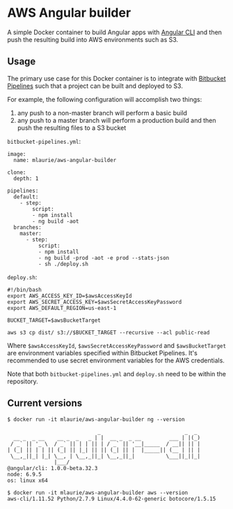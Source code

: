 # AWS Angular builder

A simple Docker container to build Angular apps with [Angular CLI](https://cli.angular.io/) and then push the resulting 
  build into AWS environments such as S3.

## Usage

The primary use case for this Docker container is to integrate with 
  [Bitbucket Pipelines](https://bitbucket.org/product/features/pipelines) such that a project can be built and deployed 
  to S3.
  
For example, the following configuration will accomplish two things:

1. any push to a non-master branch will perform a basic build
1. any push to a master branch will perform a production build and then push the resulting files to a S3 bucket   

`bitbucket-pipelines.yml`:
```
image:
  name: mlaurie/aws-angular-builder

clone:
  depth: 1

pipelines:
  default:
    - step:
        script:
        - npm install
        - ng build -aot
  branches:
    master:
      - step:
          script:
          - npm install
          - ng build -prod -aot -e prod --stats-json
          - sh ./deploy.sh
```

`deploy.sh`:
```
#!/bin/bash
export AWS_ACCESS_KEY_ID=$awsAccessKeyId
export AWS_SECRET_ACCESS_KEY=$awsSecretAccessKeyPassword
export AWS_DEFAULT_REGION=us-east-1

BUCKET_TARGET=$awsBucketTarget

aws s3 cp dist/ s3://$BUCKET_TARGET --recursive --acl public-read
```

Where `$awsAccessKeyId`, `$awsSecretAccessKeyPassword` and `$awsBucketTarget` are environment variables specified 
  within Bitbucket Pipelines.  It's recommended to use secret environment variables for the AWS credentials.

Note that both `bitbucket-pipelines.yml` and `deploy.sh` need to be within the repository.

## Current versions

```
$ docker run -it mlaurie/aws-angular-builder ng --version

                             _                           _  _
  __ _  _ __    __ _  _   _ | |  __ _  _ __         ___ | |(_)
 / _` || '_ \  / _` || | | || | / _` || '__|_____  / __|| || |
| (_| || | | || (_| || |_| || || (_| || |  |_____|| (__ | || |
 \__,_||_| |_| \__, | \__,_||_| \__,_||_|          \___||_||_|
               |___/
@angular/cli: 1.0.0-beta.32.3
node: 6.9.5
os: linux x64
```

```
$ docker run -it mlaurie/aws-angular-builder aws --version
aws-cli/1.11.52 Python/2.7.9 Linux/4.4.0-62-generic botocore/1.5.15
```
